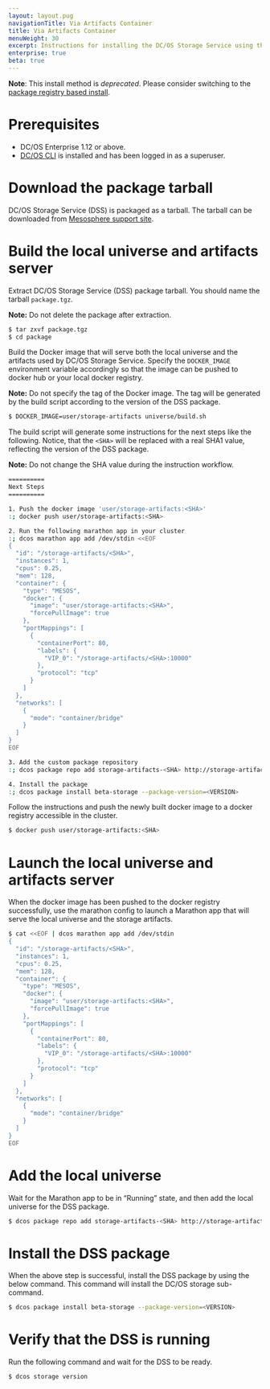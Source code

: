 ```yaml
---
layout: layout.pug
navigationTitle: Via Artifacts Container
title: Via Artifacts Container
menuWeight: 30
excerpt: Instructions for installing the DC/OS Storage Service using the artifacts container.
enterprise: true
beta: true
---
```


**Note**: This install method is *deprecated*.
Please consider switching to the [package registry based install](../package-registry-based/).

# Prerequisites

- DC/OS Enterprise 1.12 or above.
- [DC/OS CLI](/latest/cli/install/) is installed and has been logged in as a superuser.

# Download the package tarball

DC/OS Storage Service (DSS) is packaged as a tarball.
The tarball can be downloaded from [Mesosphere support site](https://support.mesosphere.com/hc/en-us/articles/213198586).

# Build the local universe and artifacts server

Extract DC/OS Storage Service (DSS) package tarball.
You should name the tarball `package.tgz`.

**Note:** Do not delete the package after extraction.

```bash
$ tar zxvf package.tgz
$ cd package
```

Build the Docker image that will serve both the local universe and the artifacts used by DC/OS Storage Service.
Specify the `DOCKER_IMAGE` environment variable accordingly so that the image can be pushed to docker hub or your local docker registry.

**Note:** Do not specify the tag of the Docker image.
The tag will be generated by the build script according to the version of the DSS package.

```bash
$ DOCKER_IMAGE=user/storage-artifacts universe/build.sh
```

The build script will generate some instructions for the next steps like the following.
Notice, that the `<SHA>` will be replaced with a real SHA1 value, reflecting the version of the DSS package.

**Note:** Do not change the SHA value during the instruction workflow.

```bash
==========
Next Steps
==========

1. Push the docker image 'user/storage-artifacts:<SHA>'
:; docker push user/storage-artifacts:<SHA>

2. Run the following marathon app in your cluster
:; dcos marathon app add /dev/stdin <<EOF
{
  "id": "/storage-artifacts/<SHA>",
  "instances": 1,
  "cpus": 0.25,
  "mem": 128,
  "container": {
    "type": "MESOS",
    "docker": {
      "image": "user/storage-artifacts:<SHA>",
      "forcePullImage": true
    },
    "portMappings": [
      {
        "containerPort": 80,
        "labels": {
          "VIP_0": "/storage-artifacts/<SHA>:10000"
        },
        "protocol": "tcp"
      }
    ]
  },
  "networks": [
    {
      "mode": "container/bridge"
    }
  ]
}
EOF

3. Add the custom package repository
:; dcos package repo add storage-artifacts-<SHA> http://storage-artifacts<SHA>.marathon.l4lb.thisdcos.directory:10000/repo.json --index=0

4. Install the package
:; dcos package install beta-storage --package-version=<VERSION>
```

Follow the instructions and push the newly built docker image to a docker registry accessible in the cluster.

```bash
$ docker push user/storage-artifacts:<SHA>
```

# Launch the local universe and artifacts server

When the docker image has been pushed to the docker registry successfully, use the marathon config to launch a Marathon app that will serve the local universe and the storage artifacts.

```bash
$ cat <<EOF | dcos marathon app add /dev/stdin
{
  "id": "/storage-artifacts/<SHA>",
  "instances": 1,
  "cpus": 0.25,
  "mem": 128,
  "container": {
    "type": "MESOS",
    "docker": {
      "image": "user/storage-artifacts:<SHA>",
      "forcePullImage": true
    },
    "portMappings": [
      {
        "containerPort": 80,
        "labels": {
          "VIP_0": "/storage-artifacts/<SHA>:10000"
        },
        "protocol": "tcp"
      }
    ]
  },
  "networks": [
    {
      "mode": "container/bridge"
    }
  ]
}
EOF
```

# Add the local universe

Wait for the Marathon app to be in “Running” state, and then add the local universe for the DSS package.

```bash
$ dcos package repo add storage-artifacts-<SHA> http://storage-artifacts<SHA>.marathon.l4lb.thisdcos.directory:10000/repo.json --index=0
```

# Install the DSS package

When the above step is successful, install the DSS package by using the below command.
This command will install the DC/OS storage sub-command.

```bash
$ dcos package install beta-storage --package-version=<VERSION>
```

# Verify that the DSS is running

Run the following command and wait for the DSS to be ready.

```bash
$ dcos storage version
```
